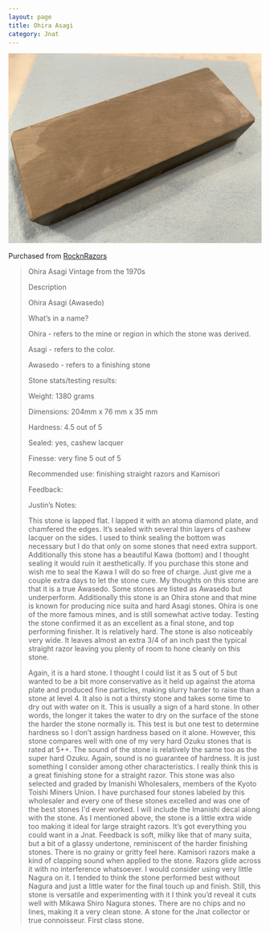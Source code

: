 ```yaml
---
layout: page
title: Ohira Asagi
category: Jnat
---
```

![Ohira Asagi](/images/ohira-001.jpeg)

Purchased from [RocknRazors](https://www.etsy.com/shop/RocknRazors)

> 
> Ohira Asagi
> Vintage from the 1970s
> 
> Description
> 
> Ohira Asagi (Awasedo)
> 
> What’s in a name?
> 
> Ohira - refers to the mine or region in which the stone was derived.
> 
> Asagi - refers to the color.
> 
> Awasedo - refers to a finishing stone
> 
> 
> Stone stats/testing results:
> 
> Weight: 1380 grams
> 
> Dimensions: 204mm x 76 mm x 35 mm
> 
> Hardness: 4.5 out of 5
> 
> Sealed: yes, cashew lacquer
> 
> Finesse: very fine 5 out of 5
> 
> Recommended use: finishing straight razors and Kamisori
> 
> Feedback:
> 
> 
> Justin’s Notes:
> 
> This stone is lapped flat. I lapped it with an atoma diamond plate, and chamfered the edges. It’s sealed with several thin layers of cashew lacquer on the sides. I used to think sealing the bottom was necessary but I do that only on some stones that need extra support. Additionally this stone has a beautiful Kawa (bottom) and I thought sealing it would ruin it aesthetically. If you purchase this stone and wish me to seal the Kawa I will do so free of charge. Just give me a couple extra days to let the stone cure.
> My thoughts on this stone are that it is a true Awasedo. Some stones are listed as Awasedo but underperform. Additionally this stone is an Ohira stone and that mine is known for producing nice suita and hard Asagi stones. Ohira is one of the more famous mines, and is still somewhat active today.
> Testing the stone confirmed it as an excellent as a final stone, and top performing finisher. It is relatively hard. The stone is also noticeably very wide. It leaves almost an extra 3/4 of an inch past the typical straight razor leaving you plenty of room to hone cleanly on this stone.
> 
> Again, it is a hard stone. I thought I could list it as 5 out of 5 but wanted to be a bit more conservative as it held up against the atoma plate and produced fine particles, making slurry harder to raise than a stone at level 4. It also is not a thirsty stone and takes some time to dry out with water on it. This is usually a sign of a hard stone. In other words, the longer it takes the water to dry on the surface of the stone the harder the stone normally is. This test is but one test to determine hardness so I don’t assign hardness based on it alone. However, this stone compares well with one of my very hard Ozuku stones that is rated at 5++. The sound of the stone is relatively the same too as the super hard Ozuku. Again, sound is no guarantee of hardness. It is just something I consider among other characteristics.
> I really think this is a great finishing stone for a straight razor. This stone was also selected and graded by Imanishi Wholesalers, members of the Kyoto Toishi Miners Union. I have purchased four stones labeled by this wholesaler and every one of these stones excelled and was one of the best stones I'd ever worked. I will include the Imanishi decal along with the stone. As I mentioned above, the stone is a little extra wide too making it ideal for large straight razors. It’s got everything you could want in a Jnat.
> Feedback is soft, milky like that of many suita, but a bit of a glassy undertone, reminiscent of the harder finishing stones. There is no grainy or gritty feel here. Kamisori razors make a kind of clapping sound when applied to the stone. Razors glide across it with no interference whatsoever. I would consider using very little Nagura on it. I tended to think the stone performed best without Nagura and just a little water for the final touch up and finish. Still, this stone is versatile and experimenting with it I think you’d reveal it cuts well with Mikawa Shiro Nagura stones. There are no chips and no lines, making it a very clean stone. A stone for the Jnat collector or true connoisseur. First class stone.